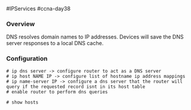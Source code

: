 #IPServices #ccna-day38

### Overview
DNS resolves domain names to IP addresses.
Devices will save the DNS server responses to a local DNS cache. 

### Configuration
```ios
# ip dns server -> configure router to act as a DNS server
# ip host NAME IP -> configure list of hostname ip address mappings
# ip name-server IP -> configure a dns server that the router will query if the requested record isnt in its host table
# enable router to perform dns queries

# show hosts

```